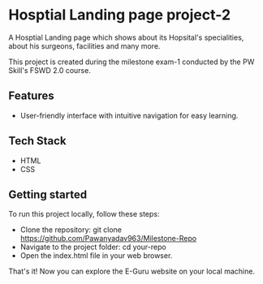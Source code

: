 # Hosptial Landing page project-2

A Hosptial Landing page which shows about its Hopsital's specialities, about his surgeons, facilities and many more.

This project is created during the milestone exam-1 conducted by the PW Skill's FSWD 2.0 course.

## Features

- User-friendly interface with intuitive navigation for easy learning.

## Tech Stack

- HTML
- CSS

## Getting started

To run this project locally, follow these steps:

- Clone the repository: git clone https://github.com/Pawanyadav963/Milestone-Repo
- Navigate to the project folder: cd your-repo
- Open the index.html file in your web browser.

That's it! Now you can explore the E-Guru website on your local machine.